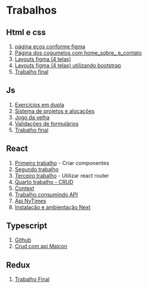 # Trabalhos

## Html e css

1. [página ecos conforme figma](https://github.com/leandro-crv/vemSer/tree/master/modulo1%20-%20html_css/ecos)
2. [Página dos cogumelos com home_sobre_ e_contato](https://github.com/leandro-crv/vemSer/tree/master/modulo1%20-%20html_css/home-about-contact)
3. [Layouts figma (4 telas)](https://github.com/leandro-crv/vemSer/tree/master/modulo1%20-%20html_css/layouts) 
4. [Layouts figma (4 telas) utilizando bootstrap](https://github.com/leandro-crv/vemSer/tree/master/modulo1%20-%20html_css/layouts_bootstrap)
5. [Trabalho final](https://github.com/leandro-crv/linkedin)

## Js 
1. [Exercícios em dupla](https://github.com/leandro-crv/vemSer/tree/master/modulo2%20-%20js/class4)
2. [Sistema de projetos e alocações](https://github.com/leandro-crv/vemSer/tree/master/modulo2%20-%20js/class6/homework)
3. [Jogo da velha ](https://github.com/leandro-crv/vemSer/tree/master/modulo2%20-%20js/class7/jogo-da-velha)
4. [Validações de formulários](https://github.com/leandro-crv/vemSer/tree/master/modulo2%20-%20js/class8)
5. [Trabalho final](https://github.com/brenolyES/Sistema-de-Vagas-DBC-)

## React
1. [Primeiro trabalho](https://github.com/leandro-crv/vemSer/tree/master/modulo3-react/trabalho-1) - Criar componentes
2. [Segundo trabalho](https://github.com/leandro-crv/vemSer/tree/master/modulo3-react/trabalho-2)
3. [Terceiro trabalho](https://github.com/leandro-crv/vemSer/tree/master/modulo3-react/trabalho-1) - Utilizar react router
4. [Quarto trabalho - CRUD](https://github.com/leandro-crv/vemSer/tree/master/modulo3-react/trabalho-4)
5. [Context](https://github.com/leandro-crv/vemSer/tree/master/modulo3-react/context)
6. [Trabalho consumindo API](https://github.com/leandro-crv/vemSer/tree/master/modulo3-react/login/front)
7. [Api NyTimes](https://github.com/leandro-crv/vemSer/tree/master/modulo3-react/nytimes)
8. [Instalação e ambientação Next](https://github.com/leandro-crv/vemSer/tree/master/modulo3-react/next)

## Typescript
1. [Github](https://github.com/leandro-crv/vemSer/tree/master/modulo4-typescript/github)
2. [Crud com api Maicon](https://github.com/leandro-crv/vemSer/tree/master/modulo4-typescript/login)

## Redux
1. [Trabalho Final](https://github.com/leandro-crv/vemSer/tree/master/modulo5-redux/loginJoao)
